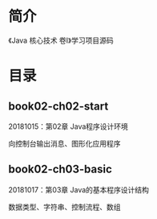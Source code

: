 # 简介 

《Java 核心技术 卷Ⅰ》学习项目源码

# 目录 

## book02-ch02-start

20181015：第02章 Java程序设计环境

<p>
向控制台输出消息、图形化应用程序
</p>

## book02-ch03-basic

20181017：第03章 Java的基本程序设计结构

<p>
数据类型、字符串、控制流程、数组
</p>
